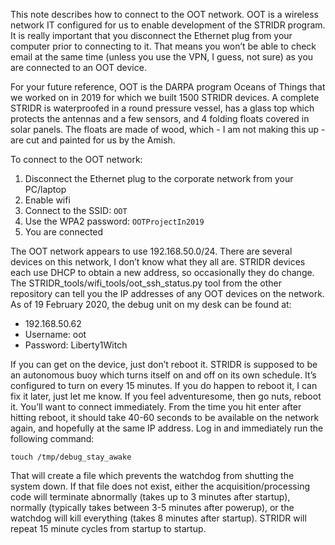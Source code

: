 This note describes how to connect to the OOT network. OOT is a wireless network IT configured for us to enable development of the STRIDR program. It is really important that you disconnect the Ethernet plug from your computer prior to connecting to it. That means you won’t be able to check email at the same time (unless you use the VPN, I guess, not sure) as you are connected to an OOT device.

For your future reference, OOT is the DARPA program Oceans of Things that we worked on in 2019 for which we built 1500 STRIDR devices. A complete STRIDR is waterproofed in a round pressure vessel, has a glass top which protects the antennas and a few sensors, and 4 folding floats covered in solar panels. The floats are made of wood, which - I am not making this up - are cut and painted for us by the Amish.

To connect to the OOT network:
1.	Disconnect the Ethernet plug to the corporate network from your PC/laptop
2.	Enable wifi
3.	Connect to the SSID:   ```OOT```
4.	Use the WPA2 password:  ```OOTProjectIn2019```
5.	You are connected

The OOT network appears to use 192.168.50.0/24. There are several devices on this network, I don’t know what they all are. STRIDR devices each use DHCP to obtain a new address, so occasionally they do change. The STRIDR_tools/wifi_tools/oot_ssh_status.py tool from the other repository can tell you the IP addresses of any OOT devices on the network. As of 19 February 2020, the debug unit on my desk can be found at:

- 192.168.50.62
- Username:    oot
- Password:     Liberty1Witch

If you can get on the device, just don’t reboot it. STRIDR is supposed to be an autonomous buoy which turns itself on and off on its own schedule. It’s configured to turn on every 15 minutes. If you do happen to reboot it, I can fix it later, just let me know. If you feel adventuresome, then go nuts, reboot it. You’ll want to connect immediately. From the time you hit enter after hitting reboot, it should take 40-60 seconds to be available on the network again, and hopefully at the same IP address. Log in and immediately run the following command:

```touch /tmp/debug_stay_awake```

That will create a file which prevents the watchdog from shutting the system down. If that file does not exist, either the acquisition/processing code will terminate abnormally (takes up to 3 minutes after startup), normally (typically takes between 3-5 minutes after powerup), or the watchdog will kill everything (takes 8 minutes after startup). STRIDR will repeat 15 minute cycles from startup to startup.
